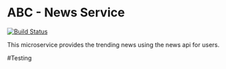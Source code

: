 # ABC - News Service 
[![Build Status](http://149.165.156.122:8080/buildStatus/icon?job=develop-news-service)](http://149.165.156.122:8080/job/develop-news-service/)

This microservice provides the trending news using the news api for users.



#Testing 

